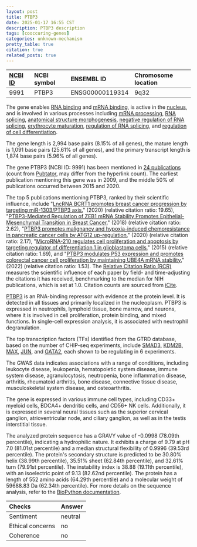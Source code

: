```yaml
---
layout: post
title: PTBP3
date: 2025-01-17 16:55 CST
description: PTBP3 description
tags: [cooccuring-genes]
categories: unknown-mechanism
pretty_table: true
citation: true
related_posts: true
---
```




| [NCBI ID](https://www.ncbi.nlm.nih.gov/gene/9991) | NCBI symbol | ENSEMBL ID | Chromosome location |
| :-------- | :------- | :-------- | :------- |
| 9991  | PTBP3 | ENSG00000119314 | 9q32  |



The gene enables [RNA binding](https://amigo.geneontology.org/amigo/term/GO:0003723) and [mRNA binding](https://amigo.geneontology.org/amigo/term/GO:0003729), is active in the [nucleus](https://amigo.geneontology.org/amigo/term/GO:0005634), and is involved in various processes including [mRNA processing](https://amigo.geneontology.org/amigo/term/GO:0006397), [RNA splicing](https://amigo.geneontology.org/amigo/term/GO:0008380), [anatomical structure morphogenesis](https://amigo.geneontology.org/amigo/term/GO:0009653), [negative regulation of RNA splicing](https://amigo.geneontology.org/amigo/term/GO:0033119), [erythrocyte maturation](https://amigo.geneontology.org/amigo/term/GO:0043249), [regulation of RNA splicing](https://amigo.geneontology.org/amigo/term/GO:0043484), and [regulation of cell differentiation](https://amigo.geneontology.org/amigo/term/GO:0045595).


The gene length is 2,994 base pairs (8.15% of all genes), the mature length is 1,091 base pairs (25.61% of all genes), and the primary transcript length is 1,874 base pairs (5.96% of all genes).


The gene PTBP3 (NCBI ID: 9991) has been mentioned in [24 publications](https://pubmed.ncbi.nlm.nih.gov/?term=%22PTBP3%22) (count from [Pubtator](https://academic.oup.com/nar/article/47/W1/W587/5494727), may differ from the hyperlink count). The earliest publication mentioning this gene was in 2009, and the middle 50% of publications occurred between 2015 and 2020.


The top 5 publications mentioning PTBP3, ranked by their scientific influence, include "[LncRNA BCRT1 promotes breast cancer progression by targeting miR-1303/PTBP3 axis.](https://pubmed.ncbi.nlm.nih.gov/32384893)" (2020) (relative citation ratio: 19.65), "[PTBP3-Mediated Regulation of ZEB1 mRNA Stability Promotes Epithelial-Mesenchymal Transition in Breast Cancer.](https://pubmed.ncbi.nlm.nih.gov/29187406)" (2018) (relative citation ratio: 2.62), "[PTBP3 promotes malignancy and hypoxia-induced chemoresistance in pancreatic cancer cells by ATG12 up-regulation.](https://pubmed.ncbi.nlm.nih.gov/31989778)" (2020) (relative citation ratio: 2.17), "[MicroRNA-210 regulates cell proliferation and apoptosis by targeting regulator of differentiation 1 in glioblastoma cells.](https://pubmed.ncbi.nlm.nih.gov/26443314)" (2015) (relative citation ratio: 1.69), and "[PTBP3 modulates P53 expression and promotes colorectal cancer cell proliferation by maintaining UBE4A mRNA stability.](https://pubmed.ncbi.nlm.nih.gov/35136024)" (2022) (relative citation ratio: 1.53). The [Relative Citation Ratio (RCR)](https://journals.plos.org/plosbiology/article?id=10.1371/journal.pbio.1002541) measures the scientific influence of each paper by field- and time-adjusting the citations it has received, benchmarking to the median for NIH publications, which is set at 1.0. Citation counts are sourced from [iCite](https://icite.od.nih.gov).


[PTBP3](https://www.proteinatlas.org/ENSG00000119314-PTBP3) is an RNA-binding repressor with evidence at the protein level. It is detected in all tissues and primarily localized in the nucleoplasm. PTBP3 is expressed in neutrophils, lymphoid tissue, bone marrow, and neurons, where it is involved in cell proliferation, protein binding, and mixed functions. In single-cell expression analysis, it is associated with neutrophil degranulation.


The top transcription factors (TFs) identified from the GTRD database, based on the number of CHIP-seq experiments, include [SMAD3](https://www.ncbi.nlm.nih.gov/gene/4088), [KDM2B](https://www.ncbi.nlm.nih.gov/gene/84678), [MAX](https://www.ncbi.nlm.nih.gov/gene/4149), [JUN](https://www.ncbi.nlm.nih.gov/gene/3725), and [GATA2](https://www.ncbi.nlm.nih.gov/gene/2624), each shown to be regulating in 6 experiments.



The GWAS data indicates associations with a range of conditions, including leukocyte disease, leukopenia, hematopoietic system disease, immune system disease, agranulocytosis, neutropenia, bone inflammation disease, arthritis, rheumatoid arthritis, bone disease, connective tissue disease, musculoskeletal system disease, and osteoarthritis.



The gene is expressed in various immune cell types, including CD33+ myeloid cells, BDCA4+ dendritic cells, and CD56+ NK cells. Additionally, it is expressed in several neural tissues such as the superior cervical ganglion, atrioventricular node, and ciliary ganglion, as well as in the testis interstitial tissue.




The analyzed protein sequence has a GRAVY value of -0.0998 (78.09th percentile), indicating a hydrophilic nature. It exhibits a charge of 9.79 at pH 7.0 (81.01st percentile) and a median structural flexibility of 0.9996 (39.53rd percentile). The protein's secondary structure is predicted to be 30.80% helix (38.99th percentile), 35.51% sheet (62.84th percentile), and 32.61% turn (79.91st percentile). The instability index is 38.88 (19.11th percentile), with an isoelectric point of 9.13 (82.62nd percentile). The protein has a length of 552 amino acids (64.29th percentile) and a molecular weight of 59688.83 Da (62.34th percentile). For more details on the sequence analysis, refer to the [BioPython documentation](https://biopython.org/docs/1.75/api/Bio.SeqUtils.ProtParam.html).





| Checks    | Answer |
| :-------- | :------- |
| Sentiment  | neutral   |
| Ethical concerns | no     |
| Coherence    | no    |